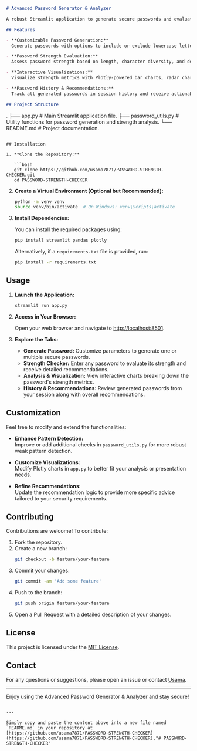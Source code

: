 ```markdown
# Advanced Password Generator & Analyzer

A robust Streamlit application to generate secure passwords and evaluate their strength with detailed analysis and interactive visualizations.

## Features

- **Customizable Password Generation:**  
  Generate passwords with options to include or exclude lowercase letters, uppercase letters, digits, symbols, and even avoid ambiguous characters.

- **Password Strength Evaluation:**  
  Assess password strength based on length, character diversity, and detection of common weak patterns (e.g., "password", "123456", repeated or sequential characters).

- **Interactive Visualizations:**  
  Visualize strength metrics with Plotly-powered bar charts, radar charts, and scatter plots, providing an intuitive breakdown of password quality.

- **Password History & Recommendations:**  
  Track all generated passwords in session history and receive actionable recommendations to improve overall security.

## Project Structure

```
.
├── app.py              # Main Streamlit application file.
├── password_utils.py   # Utility functions for password generation and strength analysis.
└── README.md           # Project documentation.
```

## Installation

1. **Clone the Repository:**

   ```bash
   git clone https://github.com/usama7871/PASSWORD-STRENGTH-CHECKER.git
   cd PASSWORD-STRENGTH-CHECKER
   ```

2. **Create a Virtual Environment (Optional but Recommended):**

   ```bash
   python -m venv venv
   source venv/bin/activate  # On Windows: venv\Scripts\activate
   ```

3. **Install Dependencies:**

   You can install the required packages using:
   ```bash
   pip install streamlit pandas plotly
   ```

   Alternatively, if a `requirements.txt` file is provided, run:
   ```bash
   pip install -r requirements.txt
   ```

## Usage

1. **Launch the Application:**

   ```bash
   streamlit run app.py
   ```

2. **Access in Your Browser:**

   Open your web browser and navigate to [http://localhost:8501](http://localhost:8501).

3. **Explore the Tabs:**

   - **Generate Password:** Customize parameters to generate one or multiple secure passwords.
   - **Strength Checker:** Enter any password to evaluate its strength and receive detailed recommendations.
   - **Analysis & Visualization:** View interactive charts breaking down the password's strength metrics.
   - **History & Recommendations:** Review generated passwords from your session along with overall recommendations.

## Customization

Feel free to modify and extend the functionalities:

- **Enhance Pattern Detection:**  
  Improve or add additional checks in `password_utils.py` for more robust weak pattern detection.

- **Customize Visualizations:**  
  Modify Plotly charts in `app.py` to better fit your analysis or presentation needs.

- **Refine Recommendations:**  
  Update the recommendation logic to provide more specific advice tailored to your security requirements.

## Contributing

Contributions are welcome! To contribute:

1. Fork the repository.
2. Create a new branch:  
   ```bash
   git checkout -b feature/your-feature
   ```
3. Commit your changes:  
   ```bash
   git commit -am 'Add some feature'
   ```
4. Push to the branch:  
   ```bash
   git push origin feature/your-feature
   ```
5. Open a Pull Request with a detailed description of your changes.

## License

This project is licensed under the [MIT License](LICENSE).

## Contact

For any questions or suggestions, please open an issue or contact [Usama](https://github.com/usama7871).

---

Enjoy using the Advanced Password Generator & Analyzer and stay secure!
```

---

Simply copy and paste the content above into a new file named `README.md` in your repository at [https://github.com/usama7871/PASSWORD-STRENGTH-CHECKER](https://github.com/usama7871/PASSWORD-STRENGTH-CHECKER)."# PASSWORD-STRENGTH-CHECKER" 
